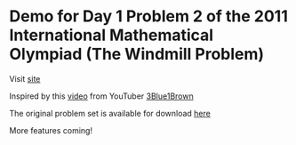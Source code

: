# Demo for Day 1 Problem 2 of the 2011 International Mathematical Olympiad (The Windmill Problem)

Visit [site](https://po84.github.io/imo_2011_windmill/index.html)

Inspired by this [video](https://youtu.be/M64HUIJFTZM) from YouTuber [3Blue1Brown](https://www.youtube.com/channel/UCYO_jab_esuFRV4b17AJtAw)

The original problem set is available for download [here](https://www.imo-official.org/year_info.aspx?year=2011)


More features coming!

